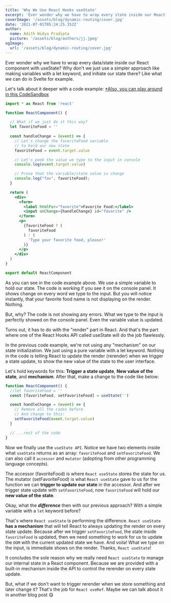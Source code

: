 ```yaml
---
title: 'Why We Use React Hooks useState'
excerpt: 'Ever wonder why we have to wrap every state inside our React component with useState?'
coverImage: '/assets/blog/dynamic-routing/cover.jpg'
date: '2021-07-01T05:24:25.352Z'
author:
  name: Adith Widya Pradipta
  picture: '/assets/blog/authors/jj.jpeg'
ogImage:
  url: '/assets/blog/dynamic-routing/cover.jpg'
---
```


Ever wonder why we have to wrap every data/state inside our React component with useState? Why don't we just use a simpler approach like making variables with a let keyword, and initiate our state there? Like what we can do in Svelte for example.

Let's talk about it deeper with a code example:
[*Also, you can play around in this CodeSandbox](https://codesandbox.io/s/why-we-use-react-hooks-usestate-xspwq)

```jsx
import * as React from 'react'

function ReactComponent() {

  // What if we just do it this way?
  let favoriteFood = ''
  
  const handleChange = (event) => {
    // Let's change the favoriteFood variable
    // to hold our new state
    favoriteFood = event.target.value

    // Let's peek the value we type to the input in console
    console.log(event.target.value)

    // Prove that the variable/state value is change
    console.log("fav", favoriteFood);
  }

  return (
    <div>
      <form>
        <label htmlFor="favorite">Favorite Food:</label>
        <input onChange={handleChange} id="favorite" />
      </form>
      <p>
        {favoriteFood ? (
          favoriteFood
        ) : (
          'Type your favorite food, please!'
        )}
      </p>
    </div>
  )
}

export default ReactComponent

```

As you can see in the code example above. We use a simple variable to hold our state. The code is working if you see it on the console panel. It shows change on every word we type to the input. But you will notice instantly, that your favorite food name is not displaying on the render. Nothing.

But, why? The code is not showing any errors. What we type to the input is perfectly showed on the console panel. Even the variable value is updated.

Turns out, it has to do with the "render" part in React. And that's the part where one of the React Hooks API called useState will do the job flawlessly.

In the previous code example, we're not using any "mechanism" on our state initialization. We just using a pure variable with a let keyword. Nothing in the code is telling React to update the render (rerender) when we trigger a state update, to show the new value of the state to the user interface.

Let's hold keywords for this: **Trigger a state update**, **New value of the state**, and **mechanism**. After that, make a change to the code like below:

```jsx
function ReactComponent() {
  //let favoriteFood = ''
  const [favoriteFood, setFavoriteFood] = useState('')

  const handleChange = (event) => {
    // Remove all the codes before
    // And change to this:
    setFavoriteFood(event.target.value)
  }

  // ...rest of the code
}
```

Now we finally use the `useState API`. Notice we have two elements inside what `useState` returns as an array: `favoriteFood` and `setFavoriteFood`. We can also call it `accessor` and `mutator` (adopting from other programming language concepts).

The accessor (favoriteFood) is where `React useState` stores the state for us. The mutator (setFavoriteFood) is what `React useState` gave to us for the function we can **trigger to update our state** in the accessor. And after we trigger state update with `setFavoriteFood`, now `favoriteFood` will hold our **new value of the state**.

Okay, what the ***difference*** then with our previous approach? With a simple variable with a `let` keyword before?

That's where `React useState` is performing the difference. `React useState` **has a mechanism** that will tell React to always updating the render on every state update. Because after we trigger `setFavoriteFood`, the state inside `favoriteFood` is updated, then we need something to work for us to update the `DOM` with the current updated state we have. And voila! What we type on the input, is immediate shows on the render. Thanks, `React useState`!

It concludes the sole reason why we really need `React useState` to manage our internal state in a React component. Because we are provided with a built-in mechanism inside the API to control the rerender on every state update.

But, what if we don't want to trigger rerender when we store something and later change it? That's the job for `React useRef`. Maybe we can talk about it in another blog post 😋